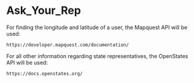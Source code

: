 # Ask_Your_Rep

For finding the longitude and latitude of a user, the Mapquest API will be used:

`https://developer.mapquest.com/documentation/`

For all other information regarding state representatives, the OpenStates API will be used:

`https://docs.openstates.org/`

